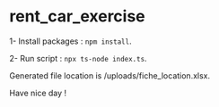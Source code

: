 # rent_car_exercise

1- Install packages : `npm install`.

2- Run script : `npx ts-node index.ts`.

Generated file location is /uploads/fiche_location.xlsx.

Have nice day !
